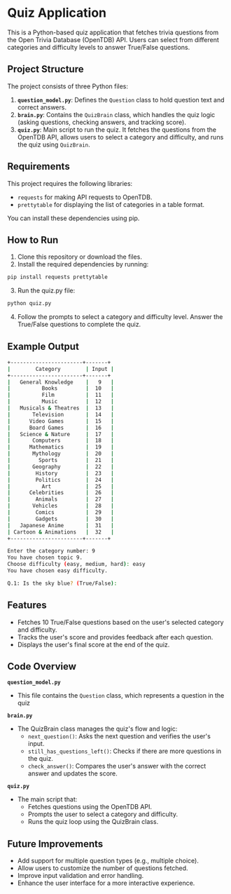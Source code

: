# Quiz Application

This is a Python-based quiz application that fetches trivia questions from the Open Trivia Database (OpenTDB) API. Users can select from different categories and difficulty levels to answer True/False questions.

## Project Structure

The project consists of three Python files:
1. **`question_model.py`**: Defines the `Question` class to hold question text and correct answers.
2. **`brain.py`**: Contains the `QuizBrain` class, which handles the quiz logic (asking questions, checking answers, and tracking score).
3. **`quiz.py`**: Main script to run the quiz. It fetches the questions from the OpenTDB API, allows users to select a category and difficulty, and runs the quiz using `QuizBrain`.

## Requirements

This project requires the following libraries:
- `requests` for making API requests to OpenTDB.
- `prettytable` for displaying the list of categories in a table format.

You can install these dependencies using pip.

## How to Run

1. Clone this repository or download the files.
2. Install the required dependencies by running:
```bash
pip install requests prettytable
```
3. Run the quiz.py file:
```bash
python quiz.py
```
4. Follow the prompts to select a category and difficulty level. Answer the True/False questions to complete the quiz.

## Example Output
```bash
+-----------------------+-------+
|        Category        | Input |
+-----------------------+-------+
|   General Knowledge    |   9   |
|          Books         |  10   |
|          Film          |  11   |
|          Music         |  12   |
|   Musicals & Theatres  |  13   |
|       Television       |  14   |
|      Video Games       |  15   |
|      Board Games       |  16   |
|   Science & Nature     |  17   |
|       Computers        |  18   |
|      Mathematics       |  19   |
|       Mythology        |  20   |
|         Sports         |  21   |
|       Geography        |  22   |
|        History         |  23   |
|        Politics        |  24   |
|          Art           |  25   |
|      Celebrities       |  26   |
|        Animals         |  27   |
|       Vehicles         |  28   |
|        Comics          |  29   |
|        Gadgets         |  30   |
|   Japanese Anime       |  31   |
| Cartoon & Animations   |  32   |
+-----------------------+-------+

Enter the category number: 9
You have chosen topic 9.
Choose difficulty (easy, medium, hard): easy
You have chosen easy difficulty.

Q.1: Is the sky blue? (True/False):
```

## Features

- Fetches 10 True/False questions based on the user's selected category and difficulty.
- Tracks the user's score and provides feedback after each question.
- Displays the user's final score at the end of the quiz.

## Code Overview

**`question_model.py`**
- This file contains the `Question` class, which represents a question in the quiz

**`brain.py`**
- The QuizBrain class manages the quiz's flow and logic:
  - `next_question()`: Asks the next question and verifies the user's input.
  - `still_has_questions_left()`: Checks if there are more questions in the quiz.
  - `check_answer()`: Compares the user's answer with the correct answer and updates the score.

**`quiz.py`**
- The main script that:
  - Fetches questions using the OpenTDB API.
  - Prompts the user to select a category and difficulty.
  - Runs the quiz loop using the QuizBrain class.
 
## Future Improvements

- Add support for multiple question types (e.g., multiple choice).
- Allow users to customize the number of questions fetched.
- Improve input validation and error handling.
- Enhance the user interface for a more interactive experience.





